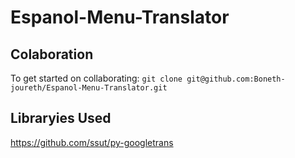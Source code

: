 # Espanol-Menu-Translator


## Colaboration
To get started on collaborating:
`git clone git@github.com:Boneth-joureth/Espanol-Menu-Translator.git`

## Libraryies Used
https://github.com/ssut/py-googletrans

